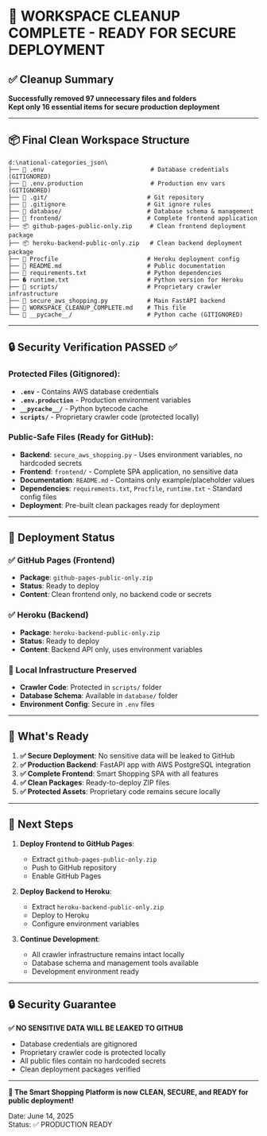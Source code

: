 # 🎉 WORKSPACE CLEANUP COMPLETE - READY FOR SECURE DEPLOYMENT

## ✅ Cleanup Summary

**Successfully removed 97 unnecessary files and folders**  
**Kept only 16 essential items for secure production deployment**

---

## 📦 Final Clean Workspace Structure

```
d:\national-categories_json\
├── 📄 .env                              # Database credentials (GITIGNORED)
├── 📄 .env.production                   # Production env vars (GITIGNORED) 
├── 📁 .git/                            # Git repository
├── 📄 .gitignore                       # Git ignore rules
├── 📁 database/                        # Database schema & management
├── 📁 frontend/                        # Complete frontend application
├── 📦 github-pages-public-only.zip     # Clean frontend deployment package
├── 📦 heroku-backend-public-only.zip   # Clean backend deployment package
├── 📄 Procfile                         # Heroku deployment config
├── 📄 README.md                        # Public documentation
├── 📄 requirements.txt                 # Python dependencies
├── � runtime.txt                      # Python version for Heroku
├── 📁 scripts/                         # Proprietary crawler infrastructure
├── 📄 secure_aws_shopping.py           # Main FastAPI backend
├── 📄 WORKSPACE_CLEANUP_COMPLETE.md    # This file
└── 📁 __pycache__/                     # Python cache (GITIGNORED)
```

---

## 🔒 Security Verification PASSED ✅

### Protected Files (Gitignored):
- **`.env`** - Contains AWS database credentials  
- **`.env.production`** - Production environment variables
- **`__pycache__/`** - Python bytecode cache
- **`scripts/`** - Proprietary crawler code (protected locally)

### Public-Safe Files (Ready for GitHub):
- **Backend**: `secure_aws_shopping.py` - Uses environment variables, no hardcoded secrets
- **Frontend**: `frontend/` - Complete SPA application, no sensitive data
- **Documentation**: `README.md` - Contains only example/placeholder values
- **Dependencies**: `requirements.txt`, `Procfile`, `runtime.txt` - Standard config files
- **Deployment**: Pre-built clean packages ready for deployment

---

## 🚀 Deployment Status

### ✅ GitHub Pages (Frontend)
- **Package**: `github-pages-public-only.zip`
- **Status**: Ready to deploy
- **Content**: Clean frontend only, no backend code or secrets

### ✅ Heroku (Backend)  
- **Package**: `heroku-backend-public-only.zip`
- **Status**: Ready to deploy
- **Content**: Backend API only, uses environment variables

### 🔐 Local Infrastructure Preserved
- **Crawler Code**: Protected in `scripts/` folder
- **Database Schema**: Available in `database/` folder  
- **Environment Config**: Secure in `.env` files

---

## 🎯 What's Ready

1. **✅ Secure Deployment**: No sensitive data will be leaked to GitHub
2. **✅ Production Backend**: FastAPI app with AWS PostgreSQL integration
3. **✅ Complete Frontend**: Smart Shopping SPA with all features
4. **✅ Clean Packages**: Ready-to-deploy ZIP files  
5. **✅ Protected Assets**: Proprietary code remains secure locally

---

## 🚀 Next Steps

1. **Deploy Frontend to GitHub Pages**:
   - Extract `github-pages-public-only.zip`
   - Push to GitHub repository
   - Enable GitHub Pages

2. **Deploy Backend to Heroku**:
   - Extract `heroku-backend-public-only.zip` 
   - Deploy to Heroku
   - Configure environment variables

3. **Continue Development**:
   - All crawler infrastructure remains intact locally
   - Database schema and management tools available
   - Development environment ready

---

## 🔒 Security Guarantee

**✅ NO SENSITIVE DATA WILL BE LEAKED TO GITHUB**

- Database credentials are gitignored
- Proprietary crawler code is protected locally  
- All public files contain no hardcoded secrets
- Clean deployment packages verified

---

**🎉 The Smart Shopping Platform is now CLEAN, SECURE, and READY for public deployment!** 

Date: June 14, 2025  
Status: ✅ PRODUCTION READY
